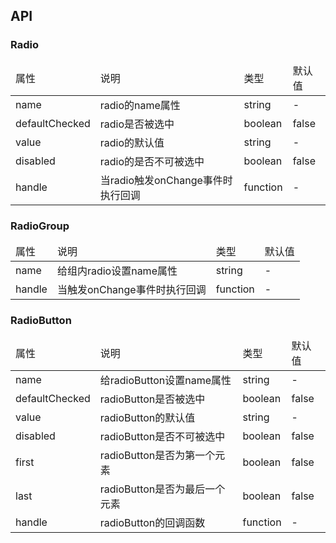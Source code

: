 ## API
### Radio
<table>
    <thead>
        <tr>
            <td>
                属性
            </td>
            <td>
                说明
            </td>
            <td>
                类型
            </td>
            <td>
                默认值
            </td>
        </tr>
    </thead>
    <tbody/>
        <tr>
            <td>
                name
            </td>
            <td>
                radio的name属性
            </td>
            <td>
                string
            </td>
            <td>
                -
            </td>
        </tr>
        <tr>
            <td>
                defaultChecked
            </td>
            <td>
                radio是否被选中
            </td>
            <td>
                boolean
            </td>
            <td>
                false
            </td>
        </tr>
        <tr>
            <td>
                value
            </td>
            <td>
                radio的默认值
            </td>
            <td>
                string
            </td>
            <td>
                -
            </td>
        </tr>
        <tr>
            <td>
                disabled
            </td>
            <td>
                radio的是否不可被选中
            </td>
            <td>
                boolean
            </td>
            <td>
                false
            </td>
        </tr>
        <tr>
            <td>
                handle
            </td>
            <td>
                当radio触发onChange事件时执行回调
            </td>
            <td>
                function
            </td>
            <td>
                -
            </td>
        </tr>
    </tbody>
</table>

### RadioGroup
<table>
    <thead>
        <tr>
            <td>
                属性
            </td>
            <td>
                说明
            </td>
            <td>
                类型
            </td>
            <td>
                默认值
            </td>
        </tr>
    </thead>
    <tbody/>
        <tr>
            <td>
                name
            </td>
            <td>
                给组内radio设置name属性
            </td>
            <td>
                string
            </td>
            <td>
                -
            </td>
        </tr>
        <tr>
            <td>
                handle
            </td>
            <td>
                当触发onChange事件时执行回调
            </td>
            <td>
                function
            </td>
            <td>
                -
            </td>
        </tr>
    </tbody>
</table>

### RadioButton
<table>
    <thead>
        <tr>
            <td>
                属性
            </td>
            <td>
                说明
            </td>
            <td>
                类型
            </td>
            <td>
                默认值
            </td>
        </tr>
    </thead>
    <tbody/>
        <tr>
            <td>
                name
            </td>
            <td>
                给radioButton设置name属性
            </td>
            <td>
                string
            </td>
            <td>
                -
            </td>
        </tr>
        <tr>
            <td>
                defaultChecked
            </td>
            <td>
                radioButton是否被选中
            </td>
            <td>
                boolean
            </td>
            <td>
                false
            </td>
        </tr>
        <tr>
            <td>
                value
            </td>
            <td>
                radioButton的默认值
            </td>
            <td>
                string
            </td>
            <td>
                -
            </td>
        </tr>
        <tr>
            <td>
                disabled
            </td>
            <td>
                radioButton是否不可被选中
            </td>
            <td>
                boolean
            </td>
            <td>
                false
            </td>
        </tr>
        <tr>
            <td>
                first
            </td>
            <td>
                radioButton是否为第一个元素
            </td>
            <td>
                boolean
            </td>
            <td>
                false
            </td>
        </tr>
        <tr>
            <td>
                last
            </td>
            <td>
                radioButton是否为最后一个元素
            </td>
            <td>
                boolean
            </td>
            <td>
                false
            </td>
        </tr>
        <tr>
            <td>
                handle
            </td>
            <td>
                radioButton的回调函数
            </td>
            <td>
                function
            </td>
            <td>
                -
            </td>
        </tr>
    </tbody>
</table>